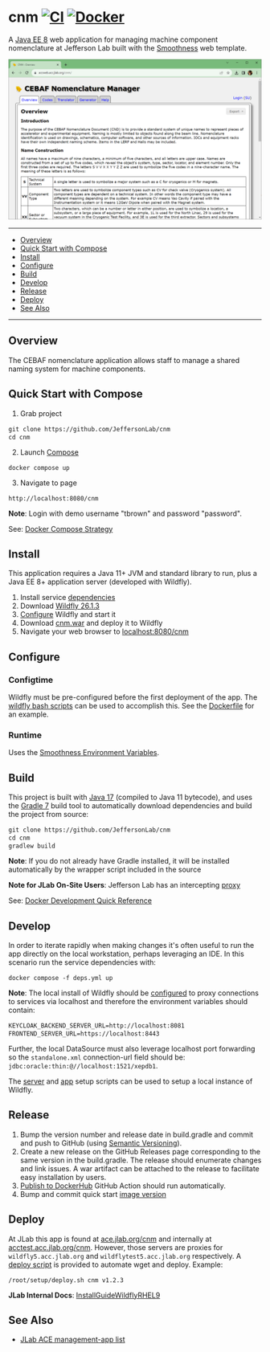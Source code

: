 # cnm [![CI](https://github.com/JeffersonLab/cnm/actions/workflows/ci.yml/badge.svg)](https://github.com/JeffersonLab/cnm/actions/workflows/ci.yml) [![Docker](https://img.shields.io/docker/v/jeffersonlab/cnm?sort=semver&label=DockerHub)](https://hub.docker.com/r/jeffersonlab/cnm)
A [Java EE 8](https://en.wikipedia.org/wiki/Jakarta_EE) web application for managing machine component nomenclature at Jefferson Lab built with the [Smoothness](https://github.com/JeffersonLab/smoothness) web template.

![Screenshot](https://github.com/JeffersonLab/cnm/raw/main/Screenshot.png?raw=true "Screenshot")

---
- [Overview](https://github.com/JeffersonLab/cnm#overview)
- [Quick Start with Compose](https://github.com/JeffersonLab/cnm#quick-start-with-compose)
- [Install](https://github.com/JeffersonLab/cnm#install)
- [Configure](https://github.com/JeffersonLab/cnm#configure)
- [Build](https://github.com/JeffersonLab/cnm#build)
- [Develop](https://github.com/JeffersonLab/cnm#develop)
- [Release](https://github.com/JeffersonLab/cnm#release)
- [Deploy](https://github.com/JeffersonLab/cnm#deploy)
- [See Also](https://github.com/JeffersonLab/cnm#see-also)
---

## Overview
The CEBAF nomenclature application allows staff to manage a shared naming system for machine components.

## Quick Start with Compose
1. Grab project
```
git clone https://github.com/JeffersonLab/cnm
cd cnm
```
2. Launch [Compose](https://github.com/docker/compose)
```
docker compose up
```
3. Navigate to page
```
http://localhost:8080/cnm
```

**Note**: Login with demo username "tbrown" and password "password".

See: [Docker Compose Strategy](https://gist.github.com/slominskir/a7da801e8259f5974c978f9c3091d52c)

## Install
This application requires a Java 11+ JVM and standard library to run, plus a Java EE 8+ application server (developed with Wildfly).


1. Install service [dependencies](https://github.com/JeffersonLab/cnm/blob/main/deps.yml)
2. Download [Wildfly 26.1.3](https://www.wildfly.org/downloads/)
3. [Configure](https://github.com/JeffersonLab/cnm#configure) Wildfly and start it
4. Download [cnm.war](https://github.com/JeffersonLab/cnm/releases) and deploy it to Wildfly
5. Navigate your web browser to [localhost:8080/cnm](http://localhost:8080/cnm)

## Configure

### Configtime
Wildfly must be pre-configured before the first deployment of the app. The [wildfly bash scripts](https://github.com/JeffersonLab/wildfly#configure) can be used to accomplish this. See the [Dockerfile](https://github.com/JeffersonLab/cnm/blob/main/Dockerfile) for an example.

### Runtime
Uses the [Smoothness Environment Variables](https://github.com/JeffersonLab/smoothness#environment-variables).

## Build
This project is built with [Java 17](https://adoptium.net/) (compiled to Java 11 bytecode), and uses the [Gradle 7](https://gradle.org/) build tool to automatically download dependencies and build the project from source:

```
git clone https://github.com/JeffersonLab/cnm
cd cnm
gradlew build
```
**Note**: If you do not already have Gradle installed, it will be installed automatically by the wrapper script included in the source

**Note for JLab On-Site Users**: Jefferson Lab has an intercepting [proxy](https://gist.github.com/slominskir/92c25a033db93a90184a5994e71d0b78)

See: [Docker Development Quick Reference](https://gist.github.com/slominskir/a7da801e8259f5974c978f9c3091d52c#development-quick-reference)

## Develop
In order to iterate rapidly when making changes it's often useful to run the app directly on the local workstation, perhaps leveraging an IDE.  In this scenario run the service dependencies with:
```
docker compose -f deps.yml up
```
**Note**: The local install of Wildfly should be [configured](https://github.com/JeffersonLab/cnm#configure) to proxy connections to services via localhost and therefore the environment variables should contain:
```
KEYCLOAK_BACKEND_SERVER_URL=http://localhost:8081
FRONTEND_SERVER_URL=https://localhost:8443
```
Further, the local DataSource must also leverage localhost port forwarding so the `standalone.xml` connection-url field should be: `jdbc:oracle:thin:@//localhost:1521/xepdb1`.

The [server](https://github.com/JeffersonLab/wildfly/blob/main/scripts/server-setup.sh) and [app](https://github.com/JeffersonLab/wildfly/blob/main/scripts/app-setup.sh) setup scripts can be used to setup a local instance of Wildfly.

## Release
1. Bump the version number and release date in build.gradle and commit and push to GitHub (using [Semantic Versioning](https://semver.org/)).
2. Create a new release on the GitHub Releases page corresponding to the same version in the build.gradle. The release should enumerate changes and link issues. A war artifact can be attached to the release to facilitate easy installation by users.
3. [Publish to DockerHub](https://github.com/JeffersonLab/cnm/actions/workflows/docker-publish.yml) GitHub Action should run automatically.
4. Bump and commit quick start [image version](https://github.com/JeffersonLab/cnm/blob/main/docker-compose.override.yml)

## Deploy
At JLab this app is found at [ace.jlab.org/cnm](https://ace.jlab.org/cnm) and internally at [acctest.acc.jlab.org/cnm](https://acctest.acc.jlab.org/cnm).  However, those servers are proxies for `wildfly5.acc.jlab.org` and `wildflytest5.acc.jlab.org` respectively.   A [deploy script](https://github.com/JeffersonLab/wildfly/blob/main/scripts/deploy.sh) is provided to automate wget and deploy.  Example:

```
/root/setup/deploy.sh cnm v1.2.3
```

**JLab Internal Docs**:  [InstallGuideWildflyRHEL9](https://accwiki.acc.jlab.org/do/view/SysAdmin/InstallGuideWildflyRHEL9)

## See Also
- [JLab ACE management-app list](https://github.com/search?q=org%3Ajeffersonlab+topic%3Aace+topic%3Amanagement-app&type=repositories)
